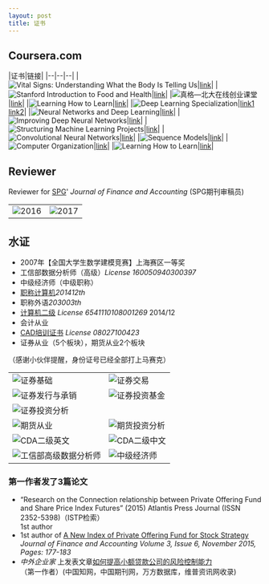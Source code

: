 ```yaml
---
layout: post
title: 证书
---
```


## Coursera.com


|证书|链接|
|--|--|--|
|![Vital Signs: Understanding What the Body Is Telling Us](http://www.guofei.site/pictures_for_blog/certification/coursera/Vital%20Signs%20Understanding%20What%20the%20Body%20Is.png)|[link](https://www.coursera.org/account/accomplishments/certificate/4H9SD5AFRPYG)|
|![Stanford Introduction to Food and Health](http://www.guofei.site/pictures_for_blog/certification/coursera/Stanford%20Introduction%20to%20Food%20and%20Health.png)|[link](https://www.coursera.org/account/accomplishments/certificate/86PSBYQZR36N)|
|![真格—北大在线创业课堂](http://www.guofei.site/pictures_for_blog/certification/coursera/%E7%9C%9F%E6%A0%BC%E2%80%94%E5%8C%97%E5%A4%A7%E5%9C%A8%E7%BA%BF%E5%88%9B%E4%B8%9A%E8%AF%BE%E5%A0%82.png)|[link](https://www.coursera.org/account/accomplishments/certificate/MCDR2YTFGH4R)|
|![Learning How to Learn](http://www.guofei.site/pictures_for_blog/certification/coursera/Introduction%20to%20Complex%20Analysis.png)|[link](https://www.coursera.org/account/accomplishments/certificate/C9N6QDM5PUN5)|
|![Deep Learning Specialization](http://www.guofei.site/pictures_for_blog/certification/coursera/Deep%20Learning.png)|[link1](https://www.coursera.org/account/accomplishments/specialization/HGTDUMAQ3TC6)<br>[link2](https://www.coursera.org/account/accomplishments/specialization/certificate/HGTDUMAQ3TC6)|
|![Neural Networks and Deep Learning](http://www.guofei.site/pictures_for_blog/certification/coursera/Neural%20Networks%20and%20Deep%20Learning.png)|[link](https://www.coursera.org/account/accomplishments/certificate/ZAGDZZ7EJY2Y)|
|![Improving Deep Neural Networks](http://www.guofei.site/pictures_for_blog/certification/coursera/Improving%20Deep%20Neural%20Networks.png)|[link](https://www.coursera.org/account/accomplishments/certificate/T7UFHTHW2RPA)|
|![Structuring Machine Learning Projects](http://www.guofei.site/pictures_for_blog/certification/coursera/Structuring%20Machine%20Learning%20Projects.png)|[link](https://www.coursera.org/account/accomplishments/certificate/PWFAKV2QD8PZ)|
|![Convolutional Neural Networks](http://www.guofei.site/pictures_for_blog/certification/coursera/Convolutional%20Neural%20Networks.png)|[link](https://www.coursera.org/account/accomplishments/certificate/3JVLNYUUTXE8)|
|![Sequence Models](http://www.guofei.site/pictures_for_blog/certification/coursera/Sequence%20Models.png)|[link](https://www.coursera.org/account/accomplishments/certificate/GXE8MPPVW2EF)|
|![Computer Organization](http://www.guofei.site/pictures_for_blog/certification/coursera/%E8%AE%A1%E7%AE%97%E6%9C%BA%E7%BB%84%E6%88%90.png)|[link](https://www.coursera.org/account/accomplishments/certificate/F987E2DF2V73)|
|![Learning How to Learn](http://www.guofei.site/pictures_for_blog/certification/coursera/Learning%20How%20to%20Learn.png)|[link](https://www.coursera.org/account/accomplishments/certificate/H8J86CNTB9P9)|


## Reviewer

Reviewer for [SPG](http://www.sciencepublishinggroup.com/)' *Journal of Finance and Accounting*
(SPG期刊审稿员)

<!-- <table >
<tr><td>  <img width="600" height="800" src="http://www.guofei.site/public/img/2016.jpg"></td><td>  <img width="600" height="800" src="http://www.guofei.site/public/img/2017.jpg"></td></tr>
</table> -->


|||
|--|--|
|![2016](http://www.guofei.site/pictures_for_blog/certification/spg/2016.jpg)|![2017](http://www.guofei.site/pictures_for_blog/certification/spg/2017.jpg)|






## 水证
- 2007年【全国大学生数学建模竞赛】上海赛区一等奖
- 工信部数据分析师（高级）*License 160050940300397*
- 中级经济师（中级职称）
- [职称计算机](http://www.bjrbj.gov.cn/kwscore/login/notsign.htm)*201412th*
- 职称外语*203003th*
- [计算机二级](
http://chaxun.neea.edu.cn/examcenter/query.cn?op=doQueryResults&pram=certi)
*License 6541110108001269* 2014/12
- 会计从业
- [CAD培训证书](http://www.cadnet.cn/) *License 08027100423*
- 证券从业（5个板块），期货从业2个板块


（感谢小伙伴提醒，身份证号已经全部打上马赛克）  


|||
|--|--|
|![证券基础](http://www.guofei.site/pictures_for_blog/certification/从业证/证券基础.png)|![证券交易](http://www.guofei.site/pictures_for_blog/certification/从业证/证券交易.png)|
|![证券发行与承销](http://www.guofei.site/pictures_for_blog/certification/从业证/证券发行与承销.png)|![证券投资基金](http://www.guofei.site/pictures_for_blog/certification/从业证/证券投资基金.png)|
|![证券投资分析](http://www.guofei.site/pictures_for_blog/certification/从业证/证券投资分析.png)|
|![期货从业](http://www.guofei.site/pictures_for_blog/certification/从业证/期货从业.png)|![期货投资分析](http://www.guofei.site/pictures_for_blog/certification/从业证/期货投资分析.png)|
|![CDA二级英文](http://www.guofei.site/pictures_for_blog/certification/水证/CDA二级英文.jpg)|![CDA二级中文](http://www.guofei.site/pictures_for_blog/certification/水证/CDA二级中文.jpg)|
|![工信部高级数据分析师](http://www.guofei.site/pictures_for_blog/certification/水证/工信部高级数据分析师.jpg)|![中级经济师](http://www.guofei.site/pictures_for_blog/certification/水证/中级经济师.jpg)|


### 第一作者发了3篇论文
- “Research on the Connection relationship between Private Offering Fund and Share Price Index Futures” (2015) Atlantis Press Journal (ISSN 2352-5398)（ISTP检索）  
1st author
- 1st author of [A New Index of Private Offering Fund for Stock Strategy](
http://article.sciencepublishinggroup.com/html/10.11648.j.jfa.20150306.12.html#paper-keywords)  
*Journal of Finance and Accounting Volume 3, Issue 6, November 2015, Pages: 177-183*  
- *中外企业家* 上发表文章[如何提高小额贷款公司的风险控制能力](http://www.cnki.net/KCMS/detail/detail.aspx?QueryID=6&CurRec=1&recid=&filename=ZWQY201430051&dbname=CJFDLAST2015&dbcode=CJFQ&pr=&urlid=&yx=&uid=WEEvREcwSlJHSldSdnQ1YWloVytWUUFXNXMwSnYzeDdLUFNXMnU1ZXlJa1pqTW5la093SEwwTlNFV0dNeXFQRE13PT0=$9A4hF_YAuvQ5obgVAq)  
（第一作者）(中国知网，中国期刊网，万方数据库，维普资讯网收录)
